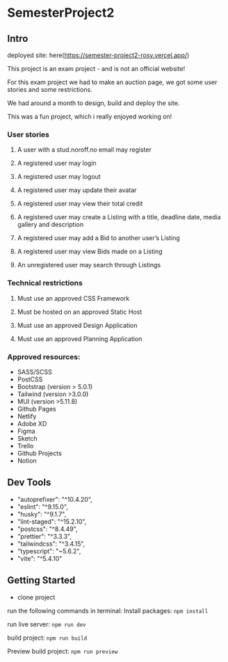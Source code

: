 # SemesterProject2

## Intro

deployed site: here(https://semester-project2-rosy.vercel.app/)

This project is an exam project - and is not an official website!

For this exam project we had to make an auction page, we got some user stories and some restrictions.

We had around a month to design, build and deploy the site.

This was a fun project, which i really enjoyed working on!

### User stories

1. A user with a stud.noroff.no email may register

2. A registered user may login

3. A registered user may logout

4. A registered user may update their avatar

5. A registered user may view their total credit

6. A registered user may create a Listing with a title, deadline date, media gallery and description

7. A registered user may add a Bid to another user’s Listing

8. A registered user may view Bids made on a Listing

9. An unregistered user may search through Listings

### Technical restrictions

1. Must use an approved CSS Framework

2. Must be hosted on an approved Static Host

3. Must use an approved Design Application

4. Must use an approved Planning Application

### Approved resources:

- SASS/SCSS
- PostCSS
- Bootstrap (version > 5.0.1)
- Tailwind (version >3.0.0)
- MUI (version >5.11.8)
- Github Pages
- Netlify
- Adobe XD
- Figma
- Sketch
- Trello
- Github Projects
- Notion

## Dev Tools

- "autoprefixer": "^10.4.20",
- "eslint": "^9.15.0",
- "husky": "^9.1.7",
- "lint-staged": "^15.2.10",
- "postcss": "^8.4.49",
- "prettier": "^3.3.3",
- "tailwindcss": "^3.4.15",
- "typescript": "~5.6.2",
- "vite": "^5.4.10"

## Getting Started

- clone project

run the following commands in terminal:
Install packages:
`npm install`

run live server:
`npm run dev`

build project:
`npm run build`

Preview build project:
`npm run preview`
